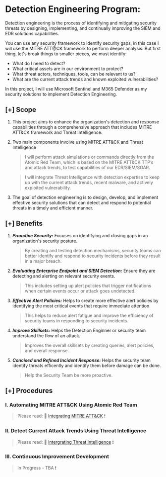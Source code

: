 # Detection Engineering Program: 

Detection engineering is the process of identifying and mitigating security threats by designing, implementing, and continually improving the SIEM and EDR solutions capabilities. 

You can use any security framework to identify security gaps, in this case I will use the MITRE ATT@CK framework to perform deeper analysis. But first thing, let's break things to smaller pieces, we must identify: 
- What do I need to detect?
- What critical assets are in our environment to protect? 
- What threat actors, techniques, tools, can be relevant to us?
- What are the current attack trends and known exploited vulnerabilities? 

In this project, I will use Microsoft Sentinel and M365 Defender as my security solutions to implement Detection Engineering.

## [+] Scope
1. This project aims to enhance the organization's detection and response capabilities through a comprehensive approach that includes MITRE ATT&CK framework and Threat Intelligence.

2. Two main components involve using MITRE ATT&CK and Threat Intelligence 
   > I will perform attack simulations or commands directly from the Atomic Red Team, which is based on the MITRE ATT&CK TTP’s and attack trends, to test capabilities of our EDR/SIEM/SOAR.
 
   > I will integrate Threat Intelligence with detection expertise to keep up with the current attack trends, recent malware, and actively exploited vulnerability.

3. The goal of detection engineering is to design, develop, and implement effective security solutions that can detect and respond to potential threats in a timely and efficient manner. 


## [+] Benefits
1. ***Proactive Security:*** Focuses on identifying and closing gaps in an organization's security posture. 
 
   > By creating and testing detection mechanisms, security teams can better identify and respond to security incidents before they result in a major breach.

2. ***Evaluating Enterprise Endpoint and SIEM Detection:*** Ensure they are detecting and alerting on relevant security events. 
   > This includes setting up alert policies that trigger notifications when certain events occur or attack goes undetected.

3. ***Effective Alert Policies:*** Helps to create more effective alert policies by identifying the most critical events that require immediate attention. 
   > This helps to reduce alert fatigue and improve the efficiency of security teams in responding to security incidents.
 
4. ***Improve Skillsets:*** Helps the Detection Enginner or security team understand the flow of an attack. 
   > Improves the overall skillsets by creating queries, alert policies, and overall response.

5. ***Concised and Refined Incident Response:*** Helps the security team identify threats efficently and identify them before damage can be done. 
   > Help the Security Team be more proactive.

## [+] Procedures
### I. Automating MITRE ATT&CK Using Atomic Red Team

> Please read: :link: [Integrating MITRE ATT&CK](https://github.com/nguyentimmy/Detection-Engineering/tree/main/1%20-%20Automating%20MITRE%20ATT%26CK%20Using%20Atomic%20Red%20Team) :exclamation:

### II. Detect Current Attack Trends Using Threat Intelligence 

> Please read: :link: [Intergrating Threat Intelligence](https://github.com/nguyentimmy/Detection-Engineering/tree/main/2%20-%20Detect%20Current%20Attack%20Trends%20Using%20Threat%20Intelligence) :exclamation:

### III. Continuous Improvement Development 
> In Progress - TBA  :exclamation:
